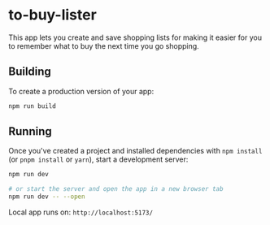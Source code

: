 # to-buy-lister

This app lets you create and save shopping lists for making it easier for you to remember what to buy the next time you go shopping.

## Building

To create a production version of your app:

```bash
npm run build
```

## Running

Once you've created a project and installed dependencies with `npm install` (or `pnpm install` or `yarn`), start a development server:

```bash
npm run dev

# or start the server and open the app in a new browser tab
npm run dev -- --open
```

Local app runs on: `http://localhost:5173/`
